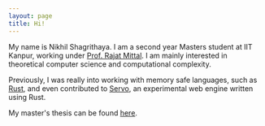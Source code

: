 ```yaml
---
layout: page
title: Hi!
---
```


My name is Nikhil Shagrithaya. I am a second year Masters student at IIT Kanpur, working under [Prof. Rajat Mittal](https://www.cse.iitk.ac.in/users/rmittal/). I am mainly interested in theoretical computer science and computational complexity.

Previously, I was really into working with memory safe languages, such as [Rust](https://rust-lang.org), and even contributed to [Servo](https://servo.org/), an experimental web engine written using Rust.

My master's thesis can be found [here](../thesis.pdf).

